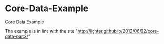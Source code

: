 Core-Data-Example
=================

Core Data Example

The example is in line with the site "http://lighter.github.io/2012/06/02/core-data-part2/"
